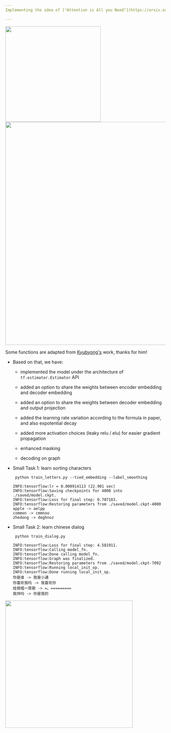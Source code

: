 ```yaml
---
Implementing the idea of ["Attention is All you Need"](https://arxiv.org/abs/1706.03762)

---
```


<img src="https://github.com/zhedongzheng/finch/blob/master/nlp-models/assets/transformer.png" width="300">

<img src="https://github.com/zhedongzheng/finch/blob/master/nlp-models/assets/multihead_attn.png" width='700'>

Some functions are adapted from [Kyubyong's](https://github.com/Kyubyong/transformer) work, thanks for him!

* Based on that, we have:
    * implemented the model under the architecture of ```tf.estimator.Estimator``` API

    * added an option to share the weights between encoder embedding and decoder embedding

    * added an option to share the weights between decoder embedding and output projection

    * added the learning rate variation according to the formula in paper, and also expotential decay

    * added more activation choices (leaky relu / elu) for easier gradient propagation

    * enhanced masking

    * decoding on graph

* Small Task 1: learn sorting characters

    ```  python train_letters.py --tied_embedding --label_smoothing ```
        
    ```
    INFO:tensorflow:lr = 0.000914113 (22.901 sec)
    INFO:tensorflow:Saving checkpoints for 4000 into ./saved/model.ckpt.
    INFO:tensorflow:Loss for final step: 0.707183.
    INFO:tensorflow:Restoring parameters from ./saved/model.ckpt-4000
    apple -> aelpp
    common -> cmmnoo
    zhedong -> deghnoz
    ```

* Small Task 2: learn chinese dialog

    ``` python train_dialog.py```
    
    ```
    INFO:tensorflow:Loss for final step: 4.581911.
    INFO:tensorflow:Calling model_fn.
    INFO:tensorflow:Done calling model_fn.
    INFO:tensorflow:Graph was finalized.
    INFO:tensorflow:Restoring parameters from ./saved/model.ckpt-7092
    INFO:tensorflow:Running local_init_op.
    INFO:tensorflow:Done running local_init_op.
    你是谁 -> 我是小通
    你喜欢我吗 -> 我喜欢你
    给我唱一首歌 -> =。=========
    我帅吗 -> 你是我的
    ```

<img src="https://github.com/zhedongzheng/finch/blob/master/nlp-models/assets/transform20fps.gif" height='400'>
